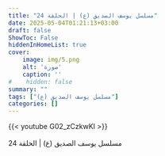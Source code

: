 ```yaml
---
title: "مسلسل يوسف الصديق (ع) | الحلقة 24"
date: 2025-05-04T01:21:13+03:00
draft: false
ShowToc: False
hiddenInHomeList: true
cover:
    image: img/5.png
    alt: 'صورة'
    caption: ''
#    hidden: false
summary: ""
tags: ["مسلسل يوسف الصديق (ع)"]
categories: []
---
```


{{< youtube G02_zCzkwKI >}}  
 <br>
مسلسل يوسف الصديق (ع) | الحلقة 24